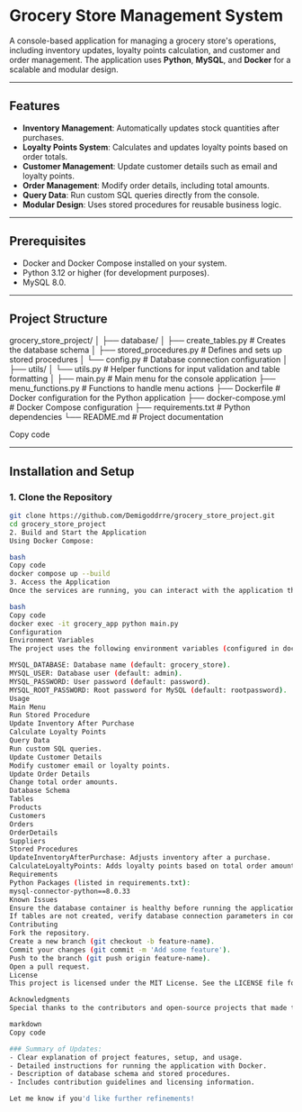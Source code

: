 # Grocery Store Management System

A console-based application for managing a grocery store's operations, including inventory updates, loyalty points calculation, and customer and order management. The application uses **Python**, **MySQL**, and **Docker** for a scalable and modular design.

---

## Features

- **Inventory Management**: Automatically updates stock quantities after purchases.
- **Loyalty Points System**: Calculates and updates loyalty points based on order totals.
- **Customer Management**: Update customer details such as email and loyalty points.
- **Order Management**: Modify order details, including total amounts.
- **Query Data**: Run custom SQL queries directly from the console.
- **Modular Design**: Uses stored procedures for reusable business logic.

---

## Prerequisites

- Docker and Docker Compose installed on your system.
- Python 3.12 or higher (for development purposes).
- MySQL 8.0.

---

## Project Structure

grocery_store_project/ │ ├── database/ │ ├── create_tables.py # Creates the database schema │ ├── stored_procedures.py # Defines and sets up stored procedures │ └── config.py # Database connection configuration │ ├── utils/ │ └── utils.py # Helper functions for input validation and table formatting │ ├── main.py # Main menu for the console application ├── menu_functions.py # Functions to handle menu actions ├── Dockerfile # Docker configuration for the Python application ├── docker-compose.yml # Docker Compose configuration ├── requirements.txt # Python dependencies └── README.md # Project documentation


Copy code

---

## Installation and Setup

### 1. Clone the Repository
```bash
git clone https://github.com/Demigoddrre/grocery_store_project.git
cd grocery_store_project
2. Build and Start the Application
Using Docker Compose:

bash
Copy code
docker compose up --build
3. Access the Application
Once the services are running, you can interact with the application through the console by executing:

bash
Copy code
docker exec -it grocery_app python main.py
Configuration
Environment Variables
The project uses the following environment variables (configured in docker-compose.yml):

MYSQL_DATABASE: Database name (default: grocery_store).
MYSQL_USER: Database user (default: admin).
MYSQL_PASSWORD: User password (default: password).
MYSQL_ROOT_PASSWORD: Root password for MySQL (default: rootpassword).
Usage
Main Menu
Run Stored Procedure
Update Inventory After Purchase
Calculate Loyalty Points
Query Data
Run custom SQL queries.
Update Customer Details
Modify customer email or loyalty points.
Update Order Details
Change total order amounts.
Database Schema
Tables
Products
Customers
Orders
OrderDetails
Suppliers
Stored Procedures
UpdateInventoryAfterPurchase: Adjusts inventory after a purchase.
CalculateLoyaltyPoints: Adds loyalty points based on total order amounts.
Requirements
Python Packages (listed in requirements.txt):
mysql-connector-python==8.0.33
Known Issues
Ensure the database container is healthy before running the application (service_healthy in docker-compose.yml).
If tables are not created, verify database connection parameters in config.py.
Contributing
Fork the repository.
Create a new branch (git checkout -b feature-name).
Commit your changes (git commit -m 'Add some feature').
Push to the branch (git push origin feature-name).
Open a pull request.
License
This project is licensed under the MIT License. See the LICENSE file for details.

Acknowledgments
Special thanks to the contributors and open-source projects that made this application possible.

markdown
Copy code

### Summary of Updates:
- Clear explanation of project features, setup, and usage.
- Detailed instructions for running the application with Docker.
- Description of database schema and stored procedures.
- Includes contribution guidelines and licensing information.

Let me know if you'd like further refinements!